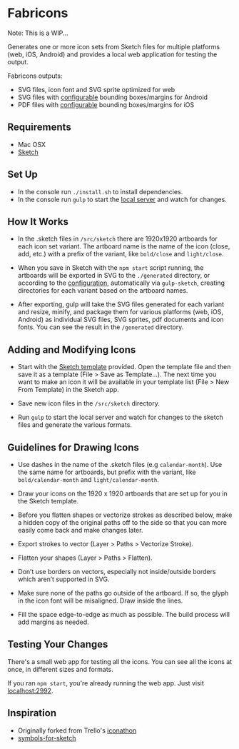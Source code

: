 # Fabricons

Note: This is a WIP...

Generates one or more icon sets from Sketch files for multiple platforms (web, iOS, Android) and provides a local web application for testing the output.

Fabricons outputs:

- SVG files, icon font and SVG sprite optimized for web
- SVG files with [configurable](gulpfile.babel.js/config.js) bounding boxes/margins for Android
- PDF files with [configurable](gulpfile.babel.js/config.js) bounding boxes/margins for iOS

## Requirements

- Mac OSX
- [Sketch](http://bohemiancoding.com/sketch/)

## Set Up

- In the console run `./install.sh` to install dependencies.
- In the console run `gulp` to start the [local server](http://localhost:3002) and watch for changes.

## How It Works

- In the .sketch files in `/src/sketch` there are 1920x1920 artboards for each icon set variant. The artboard name is the name of the icon (close, add, etc.) with a prefix of the variant, like `bold/close` and `light/close`.

- When you save in Sketch with the `npm start` script running, the artboards will be exported in SVG to the `./generated` directory, or according to the [configuration](gulpfile.babel.js/config.js), automatically via `gulp-sketch`, creating directories for each variant based on the artboard names.

- After exporting, gulp will take the SVG files generated for each variant and resize, minify, and package them for various platforms (web, iOS, Android) as individual SVG files, SVG sprites, pdf documents and icon fonts. You can see the result in the `/generated` directory.

## Adding and Modifying Icons

- Start with the [Sketch template](template.sketch) provided. Open the template file and then save it as a template (File > Save as Template...). The next time you want to make an icon it will be available in your template list (File > New From Template) in the Sketch app.

- Save new icon files in the `/src/sketch` directory.

- Run `gulp` to start the local server and watch for changes to the sketch files and generate the various formats.

## Guidelines for Drawing Icons

- Use dashes in the name of the .sketch files (e.g `calendar-month`). Use the same name for artboards, but prefix with the variant, like `bold/calendar-month` and `light/calendar-month`.

- Draw your icons on the 1920 x 1920 artboards that are set up for you in the Sketch template.

- Before you flatten shapes or vectorize strokes as described below, make a hidden copy of the original paths off to the side so that you can more easily come back and make changes later.

- Export strokes to vector (Layer > Paths > Vectorize Stroke).

- Flatten your shapes (Layer > Paths > Flatten).

- Don’t use borders on vectors, especially not inside/outside borders which aren’t supported in SVG.

- Make sure none of the paths go outside of the artboard. If so, the glyph in the icon font will be misaligned. Draw inside the lines.

- Fill the space edge-to-edge as much as possible. The build process will add margins as needed.

## Testing Your Changes

There's a small web app for testing all the icons. You can see all the icons at once, in different sizes and formats.

If you ran `npm start`, you're already running the web app. Just visit [localhost:2992](http://localhost:3002).

## Inspiration

- Originally forked from Trello's [iconathon](https://github.com/trello/iconathon)
- [symbols-for-sketch](https://github.com/cognitom/symbols-for-sketch)
